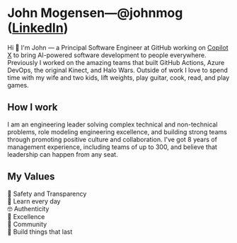 # John Mogensen—@johnmog ([LinkedIn](https://www.linkedin.com/in/johnmogensen/))
Hi 👋 I'm John — a Principal Software Engineer at GitHub working on [Copilot X](https://github.com/features/preview/copilot-x) to bring AI-powered software development to people everywhere. Previously I worked on the amazing teams that built GitHub Actions, Azure DevOps, the original Kinect, and Halo Wars. Outside of work I love to spend time with my wife and two kids, lift weights, play guitar, cook, read, and play games. 

## How I work
I am an engineering leader solving complex technical and non-technical problems, role modeling engineering excellence, and building strong teams through promoting positive culture and collaboration. I've got 8 years of management experience, including teams of up to 300, and believe that leadership can happen from any seat.

## My Values
💖 Safety and Transparency<br>
🍎 Learn every day<br>
🤓 Authenticity<br>
🥇 Excellence<br>
🤝 Community<br>
🚀 Build things that last<br>
